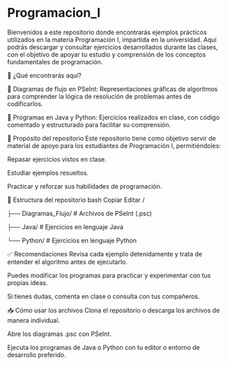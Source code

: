 # Programacion_I
Bienvenidos a este repositorio donde encontrarás ejemplos prácticos utilizados en la materia Programación I, impartida en la universidad. Aquí podrás descargar y consultar ejercicios desarrollados durante las clases, con el objetivo de apoyar tu estudio y comprensión de los conceptos fundamentales de programación.

📌 ¿Qué encontrarás aquí?

🔹 Diagramas de flujo en PSeInt: Representaciones gráficas de algoritmos para comprender la lógica de resolución de problemas antes de codificarlos.


🔹 Programas en Java y Python: Ejercicios realizados en clase, con código comentado y estructurado para facilitar su comprensión.


🎯 Propósito del repositorio
Este repositorio tiene como objetivo servir de material de apoyo para los estudiantes de Programación I, permitiéndoles:

Repasar ejercicios vistos en clase.

Estudiar ejemplos resueltos.

Practicar y reforzar sus habilidades de programación.


📁 Estructura del repositorio
bash
Copiar
Editar
/

├── Diagramas_Flujo/     # Archivos de PSeInt (.psc)

├── Java/                # Ejercicios en lenguaje Java

└── Python/              # Ejercicios en lenguaje Python

✅ Recomendaciones
Revisa cada ejemplo detenidamente y trata de entender el algoritmo antes de ejecutarlo.

Puedes modificar los programas para practicar y experimentar con tus propias ideas.

Si tienes dudas, comenta en clase o consulta con tus compañeros.


📥 Cómo usar los archivos
Clona el repositorio o descarga los archivos de manera individual.

Abre los diagramas .psc con PSeInt.

Ejecuta los programas de Java o Python con tu editor o entorno de desarrollo preferido.
